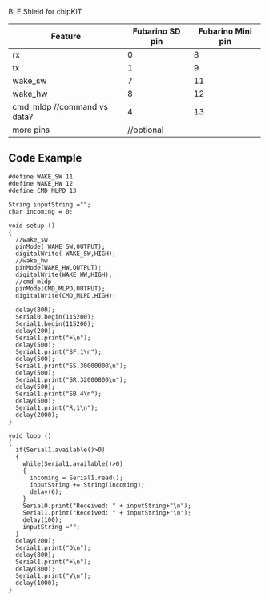 BLE Shield for chipKIT


Feature  | Fubarino SD pin | Fubarino Mini pin
------- | ------- | -----
rx | 0 | 8 | 18 |
tx  | 1 | 9 | 17 | 
wake_sw | 7 | 11 | 11
wake_hw | 8 | 12 | 12
cmd_mldp //command vs data? | 4 | 13 | 13
more pins | //optional


Code Example
---

```
#define WAKE_SW 11
#define WAKE_HW 12
#define CMD_MLPD 13

String inputString ="";
char incoming = 0;

void setup ()
{
  //wake_sw
  pinMode( WAKE_SW,OUTPUT);
  digitalWrite( WAKE_SW,HIGH);
  //wake_hw
  pinMode(WAKE_HW,OUTPUT);
  digitalWrite(WAKE_HW,HIGH);
  //cmd_mldp
  pinMode(CMD_MLPD,OUTPUT);
  digitalWrite(CMD_MLPD,HIGH);

  delay(800);
  Serial0.begin(115200);
  Serial1.begin(115200);
  delay(200);
  Serial1.print("+\n");
  delay(500);
  Serial1.print("SF,1\n");
  delay(500);
  Serial1.print("SS,30000000\n");
  delay(500);
  Serial1.print("SR,32000800\n"); 
  delay(500);
  Serial1.print("SB,4\n");
  delay(500);
  Serial1.print("R,1\n");
  delay(2000);
}

void loop ()
{
  if(Serial1.available()>0)
  {
    while(Serial1.available()>0)
    {
      incoming = Serial1.read();
      inputString += String(incoming);
      delay(6);
    }
    Serial0.print("Received: " + inputString+"\n");
    Serial1.print("Received: " + inputString+"\n");
    delay(100);
    inputString ="";
  }
  delay(200);
  Serial1.print("D\n");
  delay(800);
  Serial1.print("+\n");
  delay(800);
  Serial1.print("V\n");
  delay(1000);
}



```


